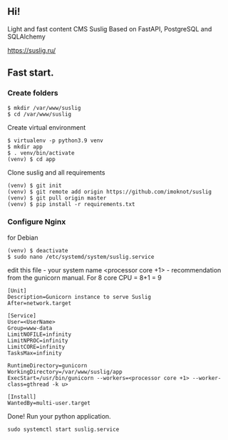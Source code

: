 ## Hi! 

Light and fast content CMS Suslig
Based on FastAPI, PostgreSQL and SQLAlchemy  

https://suslig.ru/ 


## Fast start. 

### Create folders
```
$ mkdir /var/www/suslig 
$ cd /var/www/suslig
```

Create virtual environment
```
$ virtualenv -p python3.9 venv
$ mkdir app
$ . venv/bin/activate
(venv) $ cd app
```


Clone suslig and all requirements

```
(venv) $ git init
(venv) $ git remote add origin https://github.com/imoknot/suslig
(venv) $ git pull origin master
(venv) $ pip install -r requirements.txt

```

### Configure Nginx
for Debian
```
(venv) $ deactivate
$ sudo nano /etc/systemd/system/suslig.service
```
edit this file 
<UserName> - your system name
<processor core +1> - recommendation from the gunicorn manual. For 8 core CPU = 8+1 = 9

```
[Unit]
Description=Gunicorn instance to serve Suslig
After=network.target

[Service]
User=<UserName>
Group=www-data
LimitNOFILE=infinity
LimitNPROC=infinity
LimitCORE=infinity
TasksMax=infinity

RuntimeDirectory=gunicorn
WorkingDirectory=/var/www/suslig/app
ExecStart=/usr/bin/gunicorn --workers=<processor core +1> --worker-class=gthread -k u>

[Install]
WantedBy=multi-user.target
```
Done! Run your python application.
```
sudo systemctl start suslig.service
````